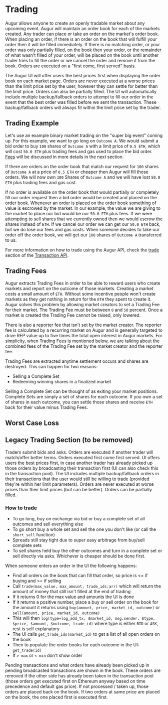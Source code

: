 Trading
========
Augur allows anyone to create an openly tradable market about any upcoming event. Augur will maintain an order book for each of the markets created. Any trader can place or take an order on the market's order book. When placing an order, if there is an order on the book that will fulfill your order then it will be filled immediately. If there is no matching order, or your order was only partially filled, on the book then your order, or the remainder of what wasn't filled of your order, will be placed on the book until another trader tries to fill the order or we cancel the order and remove it from the book. Orders are executed on a "first come, first served" basis.

The Augur UI will offer users the best prices first when displaying the order book on each market page. Orders are never executed at a worse prices than the limit price set by the user, however they can settle for better than the limit price. Orders can also be partially filled. The UI will automatically include multiple backup/fallback orders to attempt to fill our order in the event that the best order was filled before we sent the transaction. These backup/fallback orders will always fit within the limit price set by the trader.

Trading Example
---------------
Let's use an example binary market trading on the "super big event" coming up. For this example, we want to go long on `Outcome A`. We would submit a bid order to buy `100` shares of `Outcome A` with a limit price of `0.5 ETH`, which will cost `50.0 ETH` plus trading fees and gas used to place the bid order. [Fees](http://docs.augur.net/#trading-fees) will be discussed in more details in the next section.

If there are orders on the order book that match our request for `100` shares of `Outcome A` at a price of `0.5 ETH` or cheaper then Augur will fill those orders. We will now own `100` Shares of `Outcome A` and we will have lost `50.0 ETH` plus trading fees and gas cost.

If no order is available on the order book that would partially or completely fill our order request then a bid order would be created and placed on the order book. Whenever an order is placed on the order book something of value is escrowed by the market. In our example, the value we are giving to the market to place our bid would be our `50.0 ETH` plus fees. If we were attempting to sell shares that we currently owned then we would escrow the shares instead of `ETH`. If we cancel our order we can get our `50.0 ETH` back, but we do lose our fees and gas costs. When someone decides to take our order off the order book, we will get our `100` shares of `Outcome A` transferred to us.

For more information on how to trade using the Augur API, check the [trade](http://docs.augur.net/#trade-tx-api) section of the [Transaction API](http://docs.augur.net/#transaction-api).

Trading Fees
------------
<!--
Outline of this section:

- why do they exist
- how are they set
- how do they effect trades/when are they extracted

-->

Augur extracts Trading Fees in order to be able to reward users who create markets and report on the outcome of those markets. Creating a market costs a small amount of `ETH`. Without some incentive people won't create markets as they get nothing in return for the `ETH` they spent to create it. Augur solves this problem by allowing market creators to set a Trading Fee for their market. The Trading Fee must be between `0` and `50` percent. Once a market is created the Trading Fee cannot be raised, only lowered.

There is also a reporter fee that isn't set by the market creator. The reporter fee is calculated by a recurring market on Augur and is generally targeted to drive REP value up to five times the total open interest in Augur markets. For simplicity, when Trading Fees is mentioned below, we are talking about the combined fees of the Trading Fee set by the market creator and the reporter fee.

Trading Fees are extracted anytime settlement occurs and shares are destroyed. This can happen for two reasons:

- Selling a Complete Set
- Redeeming winning shares in a finalized market

Selling a Complete Set can be thought of as exiting your market positions. Complete Sets are simply a set of shares for each outcome. If you own a set of shares in each outcome, you can settle those shares and receive `ETH` back for their value minus Trading Fees.


Worst Case Loss
---------------
<!--
- Overview of calculations
- Complete Sets - under the hood section?
- all potential outcomes - in a table? -->

<!-- scrap text
-----------
Ideally some time passes and now `Outcome A` is trading at `0.65 ETH` a share. If we sell our `100` shares of `Outcome A` at a limit of `0.65 ETH` a share we will get `65.0 ETH` minus the fees for the market back. If our market has a `1%` trading fee we would get back `64.35 ETH`, and the `0.65 ETH` will be kept by the market to be able to pay out the market creator and reporters.

If there was no orders on the order book in the above example that fit our order then our bid order to buy `100` shares of `A` at `0.5 ETH` will be created and placed on the order book. Our `50.0 ETH` will be held by the market until someone comes along to take our order off the book. A Trader can take the order off the book by providing the `50.0 ETH` required to create new Complete Sets of shares or if they have `100` shares of `Outcome A` they can simply provide that. If someone takes our order by providing the shares we want then they get our `50.0 ETH` back from the market and we would receive our `100` shares of `Outcome A`. If the trader taking our order doesn't have any shares of `Outcome A` but does have `50.0 ETH` they can provide that instead and the market will create new Complete Sets of shares.

Complete Sets are simply a set of shares for each outcome, so a Complete Set would be any amount of shares in every outcome of our market as long as each share is worth that amount. In other words, `1.0` share of every outcome is a complete set, but so is `0.25` shares of each outcome, or `500.0` shares of each outcome. In our above example, the maker of the original bid order for `100` Shares of `Outcome A` will get their `100` shares of `Outcome A` from the complete sets created. Our trader who is taking the order and provided the rest of the `ETH` to create the Complete Sets will receive `100` shares in `Outcome B`.

When one person has a Complete Set they can sell the Complete Set of shares back to the market and the market will return ETH equal to the cost of a Complete Set. Complete Set costs are calculated by the maximum display price for the market minus the minimum display price. So if the max is `1 ETH` and the min is `0 ETH` then a Complete Set costs `1 ETH` (1 - 0 = 1). For Binary and Categorical Market types, the Complete Set Cost should always be `1 ETH`. A Scalar Market could be setup to have a maximum value of `100,000` and a minimum value of `4,500`. In this case, in order to purchase `1` complete set it would cost `95,500.00 ETH` (100,000 - 4,500 = 95,500). For a market with that large of a spread, it might make sense to only purchase thousandths or millionths of a share instead so the prices are a bit more reasonable.

 -->

Legacy Trading Section (to be removed)
--------------------------------------
Traders submit bids and asks. Orders are executed if another trader will match/offer better terms. Orders executed first come first served.  UI offers users the best prices first, in case another trader has already picked up those orders by broadcasting their transaction first (UI can also check this in the transaction pool). The UI includes multiple backup/fallback orders in their transactions that the user would still be willing to trade (provided they're within her limit parameters). Orders are never executed at worse prices than their limit prices (but can be better). Orders can be partially filled.

### How to trade

- To go long, buy on exchange via bid or buy a complete set of all outcomes and sell everything else
- To go short buy a whole set and sell the one you don't like (or call the `short_sell` function)
- Spreads still stay tight due to super easy arbitrage from buy/sell complete sets
- To sell shares held buy the other outcomes and turn in a complete set or sell directly via asks.  Whichever is cheaper should be done first.

When someone enters an order in the UI the following happens:

- Find all orders on the book that can fill that order, so price is <= if buying and >= if selling
- Call `trade(max_value, max_amount, trade_ids:arr)` which will return the amount of money that still isn't filled at the end of trading
- If it returns 0 for the max value and amounts the UI is done
- If it returns a positive number, place a buy or sell order on the book for the amount it returns using `buy(amount, price, market_id, outcome)` or `sell(amount, price, market_id, outcome)`
- This will then `log(type=log_add_tx, $market_id, msg.sender, $type, $price, $amount, $outcome, trade_id)` where type is either `BID` or `ASK`, rest is self explanatory
- The UI calls `get_trade_ids(market_id)` to get a list of all open orders on the book
- Then to populate the order books for each outcome in the UI: `get_trade(id)`
- If `> max` or `< min` don't show order

Pending transactions and what orders have already been picked up in pending broadcasted transactions are shown in the book.  These orders are removed if the other side has already been taken in the transaction pool (those orders get executed first on Ethereum anyway based on time precedence and default gas price).  If not processed / taken up, those orders are placed back on the book.  If two orders at same price are placed on the book, the one placed first is executed first.
